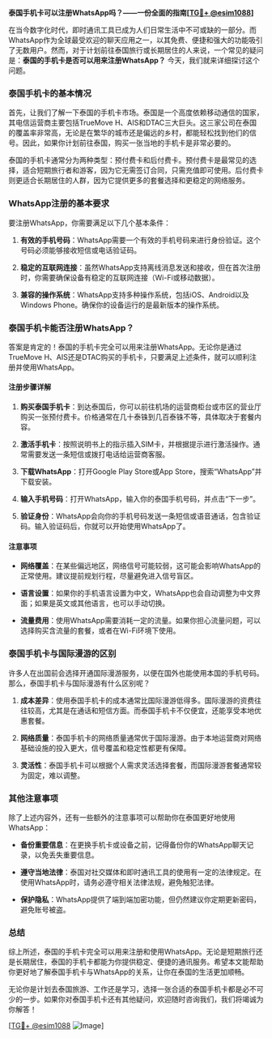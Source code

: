 **泰国手机卡可以注册WhatsApp吗？——一份全面的指南[[TG💪+ @esim1088](https://t.me/s/esim1088)]**

在当今数字化时代，即时通讯工具已成为人们日常生活中不可或缺的一部分。而WhatsApp作为全球最受欢迎的聊天应用之一，以其免费、便捷和强大的功能吸引了无数用户。然而，对于计划前往泰国旅行或长期居住的人来说，一个常见的疑问是：**泰国的手机卡是否可以用来注册WhatsApp？** 今天，我们就来详细探讨这个问题。

### 泰国手机卡的基本情况

首先，让我们了解一下泰国的手机卡市场。泰国是一个高度依赖移动通信的国家，其电信运营商主要包括TrueMove H、AIS和DTAC三大巨头。这三家公司在泰国的覆盖率非常高，无论是在繁华的城市还是偏远的乡村，都能轻松找到他们的信号。因此，如果你计划前往泰国，购买一张当地的手机卡是非常必要的。

泰国的手机卡通常分为两种类型：预付费卡和后付费卡。预付费卡是最常见的选择，适合短期旅行者和游客，因为它无需签订合同，只需充值即可使用。后付费卡则更适合长期居住的人群，因为它提供更多的套餐选择和更稳定的网络服务。

### WhatsApp注册的基本要求

要注册WhatsApp，你需要满足以下几个基本条件：

1. **有效的手机号码**：WhatsApp需要一个有效的手机号码来进行身份验证。这个号码必须能够接收短信或电话验证码。
   
2. **稳定的互联网连接**：虽然WhatsApp支持离线消息发送和接收，但在首次注册时，你需要确保设备有稳定的互联网连接（Wi-Fi或移动数据）。

3. **兼容的操作系统**：WhatsApp支持多种操作系统，包括iOS、Android以及Windows Phone。确保你的设备运行的是最新版本的操作系统。

### 泰国手机卡能否注册WhatsApp？

答案是肯定的！泰国的手机卡完全可以用来注册WhatsApp。无论你是通过TrueMove H、AIS还是DTAC购买的手机卡，只要满足上述条件，就可以顺利注册并使用WhatsApp。

#### 注册步骤详解

1. **购买泰国手机卡**：到达泰国后，你可以前往机场的运营商柜台或市区的营业厅购买一张预付费卡。价格通常在几十泰铢到几百泰铢不等，具体取决于套餐内容。

2. **激活手机卡**：按照说明书上的指示插入SIM卡，并根据提示进行激活操作。通常需要发送一条短信或拨打电话给运营商客服。

3. **下载WhatsApp**：打开Google Play Store或App Store，搜索“WhatsApp”并下载安装。

4. **输入手机号码**：打开WhatsApp，输入你的泰国手机号码，并点击“下一步”。

5. **验证身份**：WhatsApp会向你的手机号码发送一条短信或语音通话，包含验证码。输入验证码后，你就可以开始使用WhatsApp了。

#### 注意事项

- **网络覆盖**：在某些偏远地区，网络信号可能较弱，这可能会影响WhatsApp的正常使用。建议提前规划行程，尽量避免进入信号盲区。
  
- **语言设置**：如果你的手机语言设置为中文，WhatsApp也会自动调整为中文界面；如果是英文或其他语言，也可以手动切换。

- **流量费用**：使用WhatsApp需要消耗一定的流量。如果你担心流量问题，可以选择购买含流量的套餐，或者在Wi-Fi环境下使用。

### 泰国手机卡与国际漫游的区别

许多人在出国前会选择开通国际漫游服务，以便在国外也能使用本国的手机号码。那么，泰国手机卡与国际漫游有什么区别呢？

1. **成本差异**：使用泰国手机卡的成本通常比国际漫游低得多。国际漫游的资费往往较高，尤其是在通话和短信方面。而泰国手机卡不仅便宜，还能享受本地优惠套餐。

2. **网络质量**：泰国手机卡的网络质量通常优于国际漫游。由于本地运营商对网络基础设施的投入更大，信号覆盖和稳定性都更有保障。

3. **灵活性**：泰国手机卡可以根据个人需求灵活选择套餐，而国际漫游套餐通常较为固定，难以调整。

### 其他注意事项

除了上述内容外，还有一些额外的注意事项可以帮助你在泰国更好地使用WhatsApp：

- **备份重要信息**：在更换手机卡或设备之前，记得备份你的WhatsApp聊天记录，以免丢失重要信息。

- **遵守当地法律**：泰国对社交媒体和即时通讯工具的使用有一定的法律规定。在使用WhatsApp时，请务必遵守相关法律法规，避免触犯法律。

- **保护隐私**：WhatsApp提供了端到端加密功能，但仍然建议你定期更新密码，避免账号被盗。

### 总结

综上所述，泰国的手机卡完全可以用来注册和使用WhatsApp。无论是短期旅行还是长期居住，泰国的手机卡都能为你提供稳定、便捷的通讯服务。希望本文能帮助你更好地了解泰国手机卡与WhatsApp的关系，让你在泰国的生活更加顺畅。

无论你是计划去泰国旅游、工作还是学习，选择一张合适的泰国手机卡都是必不可少的一步。如果你对泰国手机卡还有其他疑问，欢迎随时咨询我们，我们将竭诚为你解答！

[[TG💪+ @esim1088](https://t.me/s/esim1088) ![Image](https://i.postimg.cc/4NQfJmqS/Snipaste-2025-05-13-00-14-12.png)]
